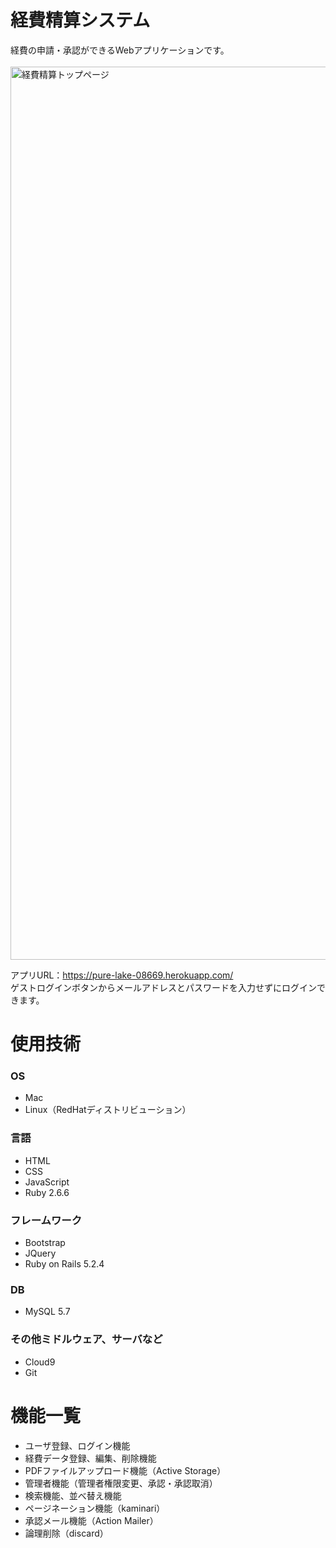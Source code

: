 # 経費精算システム
  経費の申請・承認ができるWebアプリケーションです。<br>  
  <img width="1429" alt="経費精算トップページ" src="https://user-images.githubusercontent.com/76086661/113094371-80ad7600-922c-11eb-8b0a-c3a02e360d04.png">

  アプリURL：https://pure-lake-08669.herokuapp.com/ <br>
  ゲストログインボタンからメールアドレスとパスワードを入力せずにログインできます。

# 使用技術

### OS
- Mac
- Linux（RedHatディストリビューション）

### 言語
- HTML
- CSS
- JavaScript
- Ruby 2.6.6

### フレームワーク
- Bootstrap
- JQuery
- Ruby on Rails 5.2.4

### DB
- MySQL 5.7

### その他ミドルウェア、サーバなど
- Cloud9
- Git

# 機能一覧
- ユーザ登録、ログイン機能
- 経費データ登録、編集、削除機能
- PDFファイルアップロード機能（Active Storage）
- 管理者機能（管理者権限変更、承認・承認取消）
- 検索機能、並べ替え機能
- ページネーション機能（kaminari）
- 承認メール機能（Action Mailer）
- 論理削除（discard）
